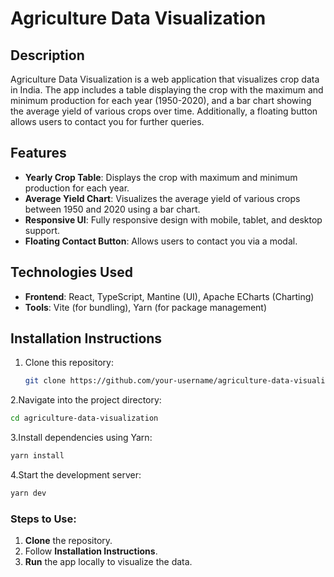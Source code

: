 # Agriculture Data Visualization

## Description
Agriculture Data Visualization is a web application that visualizes crop data in India. The app includes a table displaying the crop with the maximum and minimum production for each year (1950-2020), and a bar chart showing the average yield of various crops over time. Additionally, a floating button allows users to contact you for further queries.

## Features
- **Yearly Crop Table**: Displays the crop with maximum and minimum production for each year.
- **Average Yield Chart**: Visualizes the average yield of various crops between 1950 and 2020 using a bar chart.
- **Responsive UI**: Fully responsive design with mobile, tablet, and desktop support.
- **Floating Contact Button**: Allows users to contact you via a modal.

## Technologies Used
- **Frontend**: React, TypeScript, Mantine (UI), Apache ECharts (Charting)
- **Tools**: Vite (for bundling), Yarn (for package management)

## Installation Instructions

1. Clone this repository:

   ```bash
   git clone https://github.com/your-username/agriculture-data-visualization.git
   ```
2.Navigate into the project directory:

   ```bash
  cd agriculture-data-visualization
```
3.Install dependencies using Yarn:
   ```bash
  yarn install
```
4.Start the development server:
   ```bash
  yarn dev
```

### Steps to Use:
1. **Clone** the repository.
2. Follow **Installation Instructions**.
3. **Run** the app locally to visualize the data.




